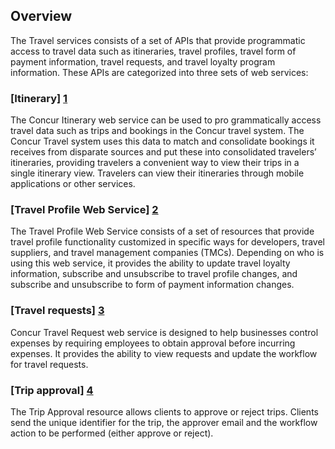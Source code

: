 
## Overview

The Travel services consists of a set of APIs that provide programmatic access to travel data such as itineraries, travel profiles, travel form of payment information, travel requests, and travel loyalty program information. These APIs are categorized into three sets of web services:


### [Itinerary] [1]

The Concur Itinerary web service can be used to pro grammatically access travel data such as trips and bookings in the Concur travel system. The Concur Travel system uses this data to match and consolidate bookings it receives from disparate sources and put these into consolidated travelers’ itineraries, providing travelers a convenient way to view their trips in a single itinerary view. Travelers can view their itineraries through mobile applications or other services.

### [Travel Profile Web Service] [2]

The Travel Profile Web Service consists of a set of resources that provide travel profile functionality customized in specific ways for developers, travel suppliers, and travel management companies (TMCs). Depending on who is using this web service, it provides the ability to update travel loyalty information, subscribe and unsubscribe to travel profile changes, and subscribe and unsubscribe to form of payment information changes.

### [Travel requests] [3]

Concur Travel Request web service is designed to help businesses control expenses by requiring employees to obtain approval before incurring expenses. It provides the ability to view requests and update the workflow for travel requests.

### [Trip approval] [4]

The Trip Approval resource allows clients to approve or reject trips. Clients send the unique identifier for the trip, the approver email and the workflow action to be performed (either approve or reject).


[1]: /api-reference/travel/itinerary/itinerary.html
[2]: /api-reference/travel-profile/00-profile-services.html
[3]: /api-reference/request/request.html
[4]: /api-reference/travel/trip-approval/trip-approval-resource.html
